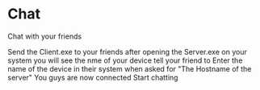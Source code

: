 # Chat
Chat with your friends

Send the Client.exe to your friends
after opening the Server.exe on your system you will see the nme of your device
tell your friend to Enter the name of the device in their system when asked for "The Hostname of the server"
You guys are now connected 
Start chatting
